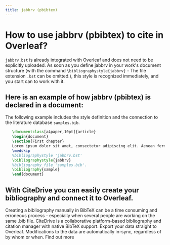```yaml
---
title: jabbrv (pbibtex)
---
```


# How to use jabbrv (pbibtex) to cite in Overleaf? 
`jabbrv.bst` is already integrated with Overleaf and does not need to be explicitly uploaded. As soon as you define jabbrv in your work's document structure (with the command `\bibliographystyle{jabbrv}` - The file extension `.bst` can be omitted.), this style is recognized immediately, and you start can to work with it.

## Here is an example of how jabbrv (pbibtex) is declared in a document:
The following example includes the style definition and the connection to the literature database `samples.bib`.
```tex
   \documentclass[a4paper,10pt]{article}
   \begin{document}
   \section{First chapter}
   Lorem ipsum dolor sit amet, consectetur adipiscing elit. Aenean fermentum justo massa, ut maximus mauris sodales et. Aenean vel elit a erat rhoncus pharetra.
   \medskip
   %bibliographystyle 'jabbrv.bst'
   \bibliographystyle{jabbrv}
   %bibliography file 'samples.bib'.
   \bibliography{sample}
   \end{document}
```

## With CiteDrive you can easily create your bibliography and connect it to Overleaf. 
Creating a bibliography manually in BibTeX can be a time consuming and erroneous process - especially when several people are working on the same .bib file. CiteDrive is a collaborative platform-based bibliography and citation manager with native BibTeX support. Export your data straight to Overleaf. Modifications to the data are automatically in-sync, regardless of by whom or when. Find out more